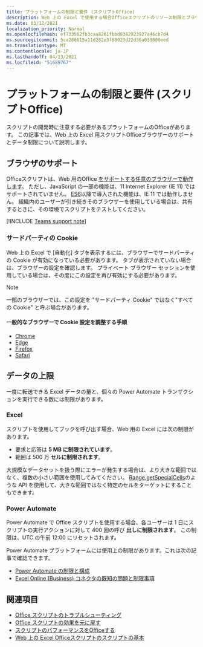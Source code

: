 ```yaml
---
title: プラットフォームの制限と要件 (スクリプトOffice)
description: Web 上の Excel で使用する場合Officeスクリプトのリソース制限とブラウザーのサポート
ms.date: 03/12/2021
localization_priority: Normal
ms.openlocfilehash: ef733562fb3caa8261fbbd8382923927a46cb7d4
ms.sourcegitcommit: 5ca286615a11d282e3f80023d22d36a039800eed
ms.translationtype: MT
ms.contentlocale: ja-JP
ms.lasthandoff: 04/13/2021
ms.locfileid: "51689767"
---
```

# <a name="platform-limits-and-requirements-with-office-scripts"></a>プラットフォームの制限と要件 (スクリプトOffice)

スクリプトの開発時に注意する必要があるプラットフォームのOfficeがあります。 この記事では、Web 上の Excel 用スクリプトOfficeブラウザーのサポートとデータ制限について説明します。

## <a name="browser-support"></a>ブラウザのサポート

Officeスクリプトは、Web 用のOffice [をサポートする任意のブラウザーで動作します](https://support.microsoft.com/office/ad1303e0-a318-47aa-b409-d3a5eb44e452)。 ただし、JavaScript の一部の機能は、11 Internet Explorer (IE 11) ではサポートされていません。 [ES6](https://www.w3schools.com/Js/js_es6.asp)以降で導入された機能は、IE 11 では動作しません。 組織内のユーザーが引き続きそのブラウザーを使用している場合は、共有するときに、その環境でスクリプトをテストしてください。

[!INCLUDE [Teams support note](../includes/teams-support-note.md)]

### <a name="third-party-cookies"></a>サードパーティの Cookie

Web 上の Excel で [自動化] タブを表示するには、ブラウザーでサードパーティの Cookie が有効になっている必要があります。 タブが表示されていない場合は、ブラウザーの設定を確認します。 プライベート ブラウザー セッションを使用している場合は、その度にこの設定を再び有効にする必要があります。

> [!NOTE]
> 一部のブラウザーでは、この設定を "サードパーティ Cookie" ではなく"すべての Cookie" と呼ぶ場合があります。

#### <a name="instructions-for-adjusting-cookie-settings-in-popular-browsers"></a>一般的なブラウザーで Cookie 設定を調整する手順

- [Chrome](https://support.google.com/chrome/answer/95647)
- [Edge](https://support.microsoft.com/microsoft-edge/temporarily-allow-cookies-and-site-data-in-microsoft-edge-597f04f2-c0ce-f08c-7c2b-541086362bd2)
- [Firefox](https://support.mozilla.org/kb/disable-third-party-cookies)
- [Safari](https://support.apple.com/guide/safari/manage-cookies-and-website-data-sfri11471/mac)

## <a name="data-limits"></a>データの上限

一度に転送できる Excel データの量と、個々の Power Automate トランザクションを実行できる数には制限があります。

### <a name="excel"></a>Excel

スクリプトを使用してブックを呼び出す場合、Web 用の Excel には次の制限があります。

- 要求と応答は **5 MB に制限されています**。
- 範囲は 500 万 **セルに制限されます**。

大規模なデータセットを扱う際にエラーが発生する場合は、より大きな範囲ではなく、複数の小さい範囲を使用してみてください。 [Range.getSpecialCells](/javascript/api/office-scripts/excelscript/excelscript.range#getspecialcells-celltype--cellvaluetype-)のような API を使用して、大きな範囲ではなく特定のセルをターゲットにすることもできます。

### <a name="power-automate"></a>Power Automate

Power Automate で Office スクリプトを使用する場合、各ユーザーは 1 日にスクリプトの実行アクションに対して 400 回の呼び **出しに制限されます**。 この制限は、UTC の午前 12:00 にリセットされます。

Power Automate プラットフォームには使用上の制限があります。これは次の記事で確認できます。

- [Power Automate の制限と構成](/power-automate/limits-and-config)
- [Excel Online (Business) コネクタの既知の問題と制限事項](/connectors/excelonlinebusiness/#known-issues-and-limitations)

## <a name="see-also"></a>関連項目

- [Office スクリプトのトラブルシューティング](troubleshooting.md)
- [Office スクリプトの効果を元に戻す](undo.md)
- [スクリプトのパフォーマンスをOfficeする](../develop/web-client-performance.md)
- [Web 上の Excel Officeスクリプトのスクリプトの基本](../develop/scripting-fundamentals.md)
